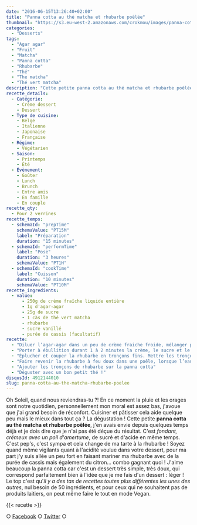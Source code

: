 ```yaml
---
date: "2016-06-15T13:26:40+02:00"
title: "Panna cotta au thé matcha et rhubarbe poêlée"
thumbnail: "https://s3.eu-west-2.amazonaws.com/crokmou/images/panna-cotta-the-matcha-rhubarbe-poelee-crokmou-blog-culinaire.jpg"
categories:
  - "Desserts"
tags:
  - "Agar agar"
  - "Fruit"
  - "Matcha"
  - "Panna cotta"
  - "Rhubarbe"
  - "Thé"
  - "The matcha"
  - "Thé vert matcha"
description: "Cette petite panna cotta au thé matcha et rhubarbe poêlée, j'en avais envie depuis quelques temps déjà et je dois dire que je n'ai pas été déçue du résultat"
recette_details:
  - Catégorie:
    - Crème dessert
    - Dessert
  - Type de cuisine:
    - Belge
    - Italienne
    - Japonaise
    - Française
  - Régime:
    - Végétarien
  - Saison:
    - Printemps
    - Été
  - Évènement:
    - Goûter
    - Lunch
    - Brunch
    - Entre amis
    - En famille
    - En couple
recette_qty:
  - Pour 2 verrines
recette_temps:
  - schemaId: "prepTime"
    schemaValue: "PT15M"
    label: "Préparation"
    duration: "15 minutes"
  - schemaId: "performTime"
    label: "Pose"
    duration: "3 heures"
    schemaValue: "PT1H"
  - schemaId: "cookTime"
    label: "Cuisson"
    duration: "10 minutes"
    schemaValue: "PT10M"
recette_ingredients:
  - value:
      - 250g de crème fraîche liquide entière
      - 1g d'agar-agar
      - 25g de sucre
      - 1 càs de thé vert matcha
      - rhubarbe
      - sucre vanillé
      - purée de cassis (facultatif)
recette:
  - "Diluer l’agar-agar dans un peu de crème fraiche froide, mélanger puis ajouter au reste de crème, mélanger à nouveau."
  - "Porter à ébullition durant 1 à 2 minutes la crème, le sucre et le thé vert matcha. Mélanger bien puis verser dans des pots. Laisser refroidir au réfrigérateur durant 3h minimum."
  - "Éplucher et couper la rhubarbe en tronçons fins. Mettre les tronçons dans un bol, ajouter un peu de purée de cassis et laisser macérer 30 minutes (Étape facultative)."
  - "Faire revenir la rhubarbe à feu doux dans une poêle, lorsque l’eau rejetée par la rhubarbe a été en partie évaporée, saupoudrer de sucre vanillé et laisser de nouveau poêler. La rhubarbe va caraméliser. Laisser refroidir"
  - "Ajouter les tronçons de rhubarbe sur la panna cotta"
  - "Déguster avec un bon petit thé !"
disqusId: 4912144010
slug: panna-cotta-au-the-matcha-rhubarbe-poelee
---
```


Oh Soleil, quand nous reviendras-tu ?! En ce moment la pluie et les orages sont notre quotidien, personnellement mon moral est assez bas, j'avoue que j'ai grand besoin de réconfort. Cuisiner et pâtisser cela aide quelque peu mais le mieux dans tout ça ? La dégustation ! Cette petite **panna cotta au thé matcha et rhubarbe poêlée**, j'en avais envie depuis quelques temps déjà et je dois dire que je n'ai pas été déçue du résultat. C'est _fondant, crémeux avec un poil d'amertume_, de sucré et d'acide en même temps. C'est pep's, c'est sympa et cela change de ma tarte à la rhubarbe ! Soyez quand même vigilants quant à l'acidité voulue dans votre dessert, pour ma part j'y suis allée un peu fort en faisant mariner ma rhubarbe avec de la purée de cassis mais également du citron... combo gagnant quoi ! J'aime beaucoup la panna cotta car c'est un dessert très simple, très doux, qui correspond parfaitement bien à l'idée que je me fais d'un dessert : léger ! Le top c'est qu'_il y a des tas de recettes toutes plus différentes les unes des autres_, nul besoin de 50 ingrédients, et pour ceux qui ne souhaitent pas de produits laitiers, on peut même faire le tout en mode Vegan.

{{< recette >}}

○ [Facebook](https://www.facebook.com/crokmou.blog) ○ [Twitter](https://twitter.com/Crokmou) ○
